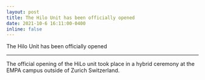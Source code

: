 ```yaml
---
layout: post
title: The Hilo Unit has been officially opened
date: 2021-10-6 16:11:00-0400
inline: false
---
```



The Hilo Unit has been officially opened


***

The official opening of the HiLo unit took place in a hybrid ceremony at the EMPA campus outside of Zurich Switzerland. 

